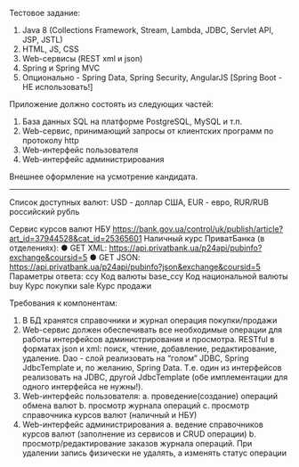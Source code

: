 Тестовое задание:
1.	Java 8 (Collections Framework, Stream, Lambda, JDBC, Servlet API, JSP, JSTL)
2.	HTML, JS, CSS
3.	Web-сервисы (REST xml и json)
4.	Spring и Spring MVC
5.	Опционально - Spring Data, Spring Security, AngularJS
[Spring Boot - НЕ использовать!]

Приложение должно состоять из следующих частей:
1.	База данных SQL на платформе PostgreSQL, MySQL и т.п.
2.	Web-сервис, принимающий запросы от клиентских программ по протоколу http
3.	Web-интерфейс пользователя
4.	Web-интерфейс администрирования

Внешнее оформление на усмотрение кандидата.
________________________________________

Список доступных валют: USD - доллар США, EUR - евро, RUR/RUB российский рубль

Сервис курсов валют НБУ
https://bank.gov.ua/control/uk/publish/article?art_id=37944528&cat_id=25365601
Наличный курс ПриватБанка (в отделениях):
●	GET XML: https://api.privatbank.ua/p24api/pubinfo?exchange&coursid=5
●	GET JSON: https://api.privatbank.ua/p24api/pubinfo?json&exchange&coursid=5
Параметры ответа:
ccy Код валюты
base_ccy Код национальной валюты 
buy Курс покупки 
sale Курс продажи

Требования к компонентам:
1.	В БД хранятся справочники и журнал операция покупки/продажи
2.	Web-сервис должен обеспечивать все необходимые операции для работы интерфейсов администрирования и просмотра. RESTful в форматах json и xml: поиск, чтение, добавление, редактирование, удаление. 
Dao - слой реализовать на “голом” JDBC, Spring JdbcTemplate и, по желанию, Spring Data. Т.е. один из интерфейсов реализовать на JDBC, другой JdbcTemplate (обе имплементации для одного интерфейса не нужны!).
3.	Web-интерфейс пользователя:
a.	проведение(создание) операций обмена валют
b.	просмотр журнала операций
c.	просмотр справочника курсов валют (наличный и НБУ)
4.	Web-интерфейс администрирования
a.	ведение справочников курсов валют (заполнение из сервисов и CRUD операции)
b.	просмотр/редактирование заказов журнала операций. При удалении запись физически не удалять, а изменять статус операции
